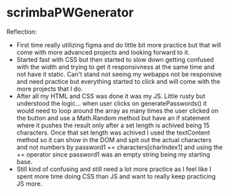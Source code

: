# scrimbaPWGenerator


Reflection:

- First time really utilizing figma and do little bit more practice but that will come with more advanced projects and looking forward to it.
- Started fast with CSS but then started to slow down getting confused with the width and trying to get it responsivness at the same time and not have it static. Can't stand not seeing my webapps not be responsive and need practice but everything started to click and will come with the more projects that I do.
- After all my HTML and CSS was done it was my JS. Little rusty but understood the logic... when user clicks on generatePasswords() it would need to loop around the array as many times the user clicked on the button and use a Math.Random method but have an if statement where it pushes the result only after a set length is achived being 15 characters. Once that set length was achived I used the textContent method so it can show in the DOM and spit out the actual characters and not numbers by password1 += characters[charIndex1] and using the += operator since password1 was an empty string being my starting base.
- Still kind of confusing and still need a lot more practice as I feel like I spent more time doing CSS than JS and want to really keep practicing JS more. 
